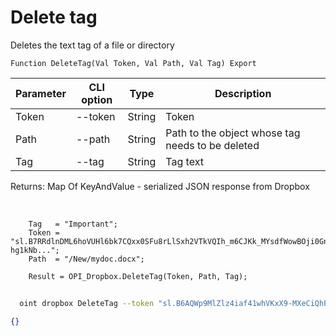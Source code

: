 ﻿---
sidebar_position: 3
---

# Delete tag
 Deletes the text tag of a file or directory



`Function DeleteTag(Val Token, Val Path, Val Tag) Export`

  | Parameter | CLI option | Type | Description |
  |-|-|-|-|
  | Token | --token | String | Token |
  | Path | --path | String | Path to the object whose tag needs to be deleted |
  | Tag | --tag | String | Tag text |

  
  Returns:  Map Of KeyAndValue - serialized JSON response from Dropbox

<br/>




```bsl title="Code example"
    Tag   = "Important";
    Token = "sl.B7RRdlnDML6hoVUHl6bk7CQxx0SFu8rLlSxh2VTkVQIh_m6CJKk_MYsdfWowBOji0Gn-hg1kNb...";
    Path  = "/New/mydoc.docx";

    Result = OPI_Dropbox.DeleteTag(Token, Path, Tag);
```



```sh title="CLI command example"
    
  oint dropbox DeleteTag --token "sl.B6AQWp9MlZlz4iaf41whVKxX9-MXeCiQhPRe4YIRxFmZ3zHsdjmOAatzgaWVhqmlIOvDD6WIUQ..." --path %path% --tag "Important"

```

```json title="Result"
{}
```
